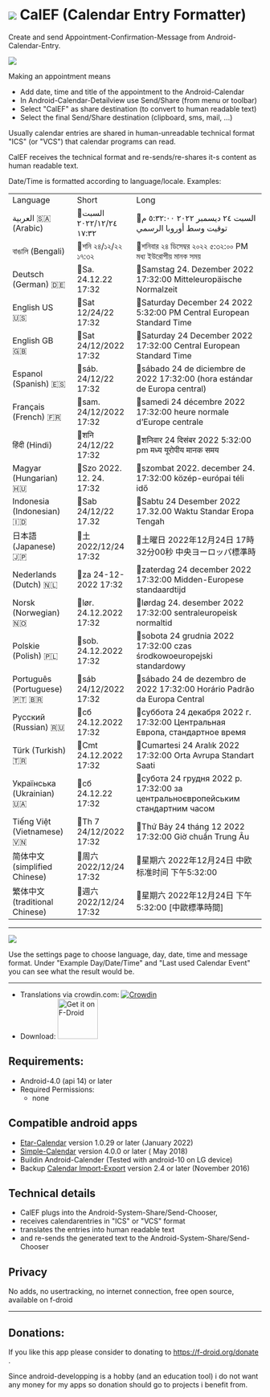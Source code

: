 # ![](https://github.com/k3b/calef/raw/master/app/src/main/res/drawable-xxxhdpi/calef.png) CalEF (Calendar Entry Formatter)

Create and send Appointment-Confirmation-Message from Android-Calendar-Entry.

![](https://github.com/k3b/calef/raw/master/app/src/debug/res/drawable/calef_schema.png)

Making an appointment means

* Add date, time and title of the appointment to the Android-Calendar
* In Android-Calendar-Detailview use Send/Share (from menu or toolbar)
* Select "CalEF" as share destination (to convert to human readable text)
* Select the final Send/Share destination (clipboard, sms, mail, ...)

Usually calendar entries are shared in human-unreadable technical format "ICS" (or "VCS") that
calendar programs can read.

CalEF receives the technical format and re-sends/re-shares it-s content as human readable text.

Date/Time is formatted according to language/locale. Examples:

<table>
    <tr><td>Language</td><td>Short</td><td>Long</td></tr>
    <tr><td>العربية 🇸🇦 (Arabic)</td><td>📅السبت ٢٤‏/١٢‏/٢٠٢٢ ١٧:٣٢</td><td>📅السبت ٢٤ ديسمبر ٢٠٢٢ ٥:٣٢:٠٠ م توقيت وسط أوروبا الرسمي</td></tr>
    <tr><td>বাঙালি (Bengali)</td><td>📅শনি ২৪/১২/২২ ১৭:৩২</td><td>📅শনিবার ২৪ ডিসেম্বর ২০২২ ৫:৩২:০০ PM মধ্য ইউরোপীয় মানক সময়</td></tr>
    <tr><td>Deutsch (German) 🇩🇪</td><td>📅Sa. 24.12.22 17:32</td><td>📅Samstag 24. Dezember 2022 17:32:00 Mitteleuropäische Normalzeit</td></tr>
    <tr><td>English US 🇺🇸</td><td>📅Sat 12/24/22 17:32</td><td>📅Saturday December 24 2022 5:32:00 PM Central European Standard Time</td></tr>
    <tr><td>English GB 🇬🇧</td><td>📅Sat 24/12/2022 17:32</td><td>📅Saturday 24 December 2022 17:32:00 Central European Standard Time</td></tr>
    <tr><td>Espanol (Spanish) 🇪🇸</td><td>📅sáb. 24/12/22 17:32</td><td>📅sábado 24 de diciembre de 2022 17:32:00 (hora estándar de Europa central)</td></tr>
    <tr><td>Français (French) 🇫🇷</td><td>📅sam. 24/12/2022 17:32</td><td>📅samedi 24 décembre 2022 17:32:00 heure normale d’Europe centrale</td></tr>
    <tr><td>हिंदी (Hindi)</td><td>📅शनि 24/12/22 17:32</td><td>📅शनिवार 24 दिसंबर 2022 5:32:00 pm मध्य यूरोपीय मानक समय</td></tr>
    <tr><td>Magyar (Hungarian) 🇭🇺</td><td>📅Szo 2022. 12. 24. 17:32</td><td>📅szombat 2022. december 24. 17:32:00 közép-európai téli idő</td></tr>
    <tr><td>Indonesia (Indonesian) 🇮🇩</td><td>📅Sab 24/12/22 17.32</td><td>📅Sabtu 24 Desember 2022 17.32.00 Waktu Standar Eropa Tengah</td></tr>
    <tr><td>日本語 (Japanese) 🇯🇵</td><td>📅土 2022/12/24 17:32</td><td>📅土曜日 2022年12月24日 17時32分00秒 中央ヨーロッパ標準時</td></tr>
    <tr><td>Nederlands (Dutch) 🇳🇱</td><td>📅za 24-12-2022 17:32</td><td>📅zaterdag 24 december 2022 17:32:00 Midden-Europese standaardtijd</td></tr>
    <tr><td>Norsk (Norwegian) 🇳🇴</td><td>📅lør. 24.12.2022 17:32</td><td>📅lørdag 24. desember 2022 17:32:00 sentraleuropeisk normaltid</td></tr>
    <tr><td>Polskie (Polish) 🇵🇱</td><td>📅sob. 24.12.2022 17:32</td><td>📅sobota 24 grudnia 2022 17:32:00 czas środkowoeuropejski standardowy</td></tr>
    <tr><td>Português (Portuguese) 🇵🇹 🇧🇷</td><td>📅sáb 24/12/2022 17:32</td><td>📅sábado 24 de dezembro de 2022 17:32:00 Horário Padrão da Europa Central</td></tr>
    <tr><td>Русский (Russian) 🇷🇺</td><td>📅сб 24.12.2022 17:32</td><td>📅суббота 24 декабря 2022 г. 17:32:00 Центральная Европа, стандартное время</td></tr>
    <tr><td>Türk (Turkish) 🇹🇷</td><td>📅Cmt 24.12.2022 17:32</td><td>📅Cumartesi 24 Aralık 2022 17:32:00 Orta Avrupa Standart Saati</td></tr>
    <tr><td>Українська (Ukrainian) 🇺🇦</td><td>📅сб 24.12.22 17:32</td><td>📅субота 24 грудня 2022 р. 17:32:00 за центральноєвропейським стандартним часом</td></tr>
    <tr><td>Tiếng Việt (Vietnamese) 🇻🇳</td><td>📅Th 7 24/12/2022 17:32</td><td>📅Thứ Bảy 24 tháng 12 2022 17:32:00 Giờ chuẩn Trung Âu</td></tr>
    <tr><td>简体中文 (simplified Chinese)</td><td>📅周六 2022/12/24 17:32</td><td>📅星期六 2022年12月24日 中欧标准时间 下午5:32:00</td></tr>
    <tr><td>繁体中文 (traditional Chinese)</td><td>📅週六 2022/12/24 17:32</td><td>📅星期六 2022年12月24日 下午5:32:00 [中歐標準時間]</td></tr>
</table>

---

![](https://raw.githubusercontent.com/k3b/calef/master/fastlane/metadata/android/en-US/images/phoneScreenshots/CalEF-Settings.png)

Use the settings page to choose language, day, date, time and message format. Under "Example
Day/Date/Time" and "Last used Calendar Event" you can see what the result would be.

---

* Translations via
  crowdin.com: [![Crowdin](https://badges.crowdin.net/calef/localized.svg)](https://crowdin.com/project/calef)
* Download: [<img src="https://f-droid.org/badge/get-it-on.png"
  alt="Get it on F-Droid"
  height="80">](https://f-droid.org/app/de.k3b.android.calef)

## Requirements:

* Android-4.0 (api 14) or later
* Required Permissions:
  * none

## Compatible android apps

* [Etar-Calendar](https://github.com/Etar-Group/Etar-Calendar/)  version 1.0.29 or later (January
  2022)
* [Simple-Calendar](https://github.com/SimpleMobileTools/Simple-Calendar/) version 4.0.0 or later (
  May 2018)
* Buildin Android-Calender (Tested with android-10 on LG device)
* Backup [Calendar Import-Export](https://f-droid.org/packages/org.sufficientlysecure.ical) version
  2.4 or later (November 2016)

## Technical details

* CalEF plugs into the Android-System-Share/Send-Chooser,
* receives calendarentries in "ICS" or "VCS" format
* translates the entries into human readable text
* and re-sends the generated text to the Android-System-Share/Send-Chooser

## Privacy

No adds, no usertracking, no internet connection, free open source, available on f-droid

-----

## Donations:

If you like this app please consider to donating to https://f-droid.org/donate .

Since android-developping is a hobby (and an education tool) i do not want any money for my apps so
donation should go to projects i benefit from.
